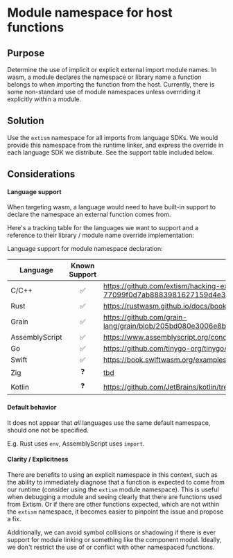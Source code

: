 #  Module namespace for host functions

## Purpose

Determine the use of implicit or explicit external import module names. In wasm, a module declares the namespace or library name a function belongs
to when importing the function from the host. Currently, there is some non-standard use of module namespaces unless overriding it explicitly within
a module. 

## Solution

Use the `extism` namespace for all imports from language SDKs. We would provide this namespace from the runtime linker, and express the override in
each language SDK we distribute. See the support table included below.

## Considerations

#### Language support

When targeting wasm, a language would need to have built-in support to declare the namespace an external function comes from. 

Here's a tracking table for the languages we want to support and a reference to their library / module name override implementation:

Language support for module namespace declaration:

| Language | Known Support | Reference |
| ------------- |:-------------:| -----|
| C/C++ | ✅ | https://github.com/extism/hacking-examples/pull/3/files#diff-77099f0d7ab8883981627159d4e3628014a5bcfc19ea6faabc8524d0c67be06bR9 |
| Rust | ✅ |   https://rustwasm.github.io/docs/book/reference/js-ffi.html#from-the-rust-side |
| Grain | ✅ | https://github.com/grain-lang/grain/blob/205bd080e3006e8b6f3b56817eac61bbf8002275/stdlib/runtime/wasi.gr#L9-L12 |
| AssemblyScript | ✅ | https://www.assemblyscript.org/concepts.html#module-imports |
| Go | ✅ | https://github.com/tinygo-org/tinygo/issues/1120#issuecomment-631179445 |
| Swift | ✅ | https://book.swiftwasm.org/examples/importing-function.html#importing-a-function-from-host-environments |
| Zig | ❓ | [tbd](https://github.com/ziglang/zig/blob/e0178890ba5ad76fdf5ba955f479ccf6f05a3d49/lib/std/builtin.zig#L673-L678) |
| Kotlin | ❓ | https://github.com/JetBrains/kotlin/tree/ea836fd46a1fef07d77c96f9d7e8d7807f793453/libraries/stdlib/wasm |

#### Default behavior

It does not appear that _all_ languages use the same default namespace, should one not be specified.

E.g. Rust uses `env`, AssemblyScript uses `import`.

#### Clarity / Explicitness

There are benefits to using an explicit namespace in this context, such as the ability to immediately diagnose that a function is expected to
come from our runtime (consider using the `extism` module namespace). This is useful when debugging a module and seeing clearly that there are
functions used from Extism. Or if there are other functions expected, which are not within the `extism` namespace, it becomes easier to pinpoint
the issue and propose a fix.

Additionally, we can avoid symbol collisions or shadowing if there is ever support for module linking or something like the component model. Ideally,
we don't restrict the use of or conflict with other namespaced functions.

